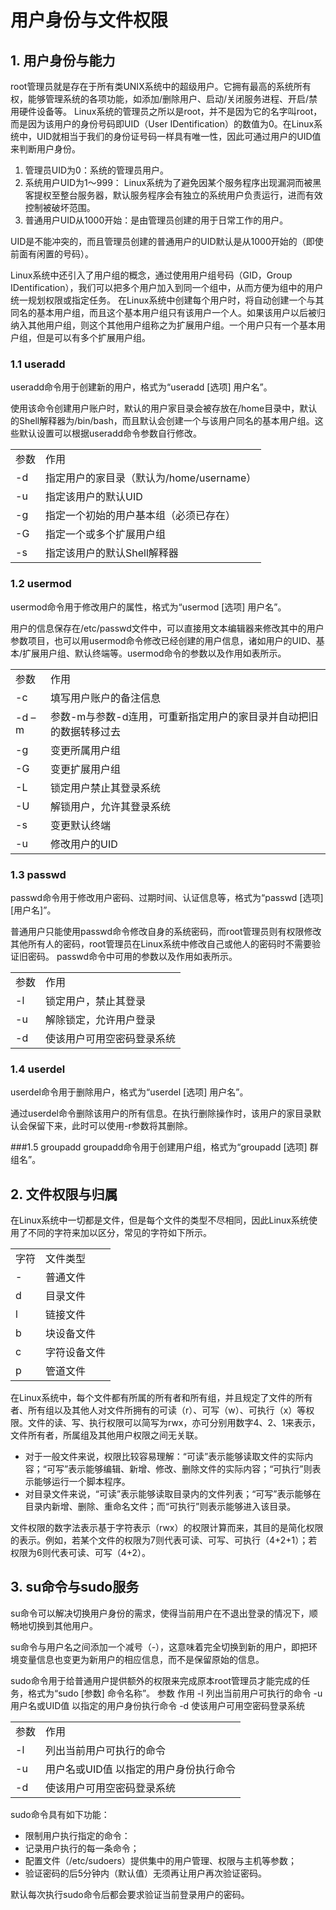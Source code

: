 # 用户身份与文件权限
## 1. 用户身份与能力

root管理员就是存在于所有类UNIX系统中的超级用户。它拥有最高的系统所有权，能够管理系统的各项功能，如添加/删除用户、启动/关闭服务进程、开启/禁用硬件设备等。
Linux系统的管理员之所以是root，并不是因为它的名字叫root，而是因为该用户的身份号码即UID（User IDentification）的数值为0。在Linux系统中，UID就相当于我们的身份证号码一样具有唯一性，因此可通过用户的UID值来判断用户身份。

1. 管理员UID为0：系统的管理员用户。
2. 系统用户UID为1～999： Linux系统为了避免因某个服务程序出现漏洞而被黑客提权至整台服务器，默认服务程序会有独立的系统用户负责运行，进而有效控制被破坏范围。
3. 普通用户UID从1000开始：是由管理员创建的用于日常工作的用户。

UID是不能冲突的，而且管理员创建的普通用户的UID默认是从1000开始的（即使前面有闲置的号码）。

Linux系统中还引入了用户组的概念，通过使用用户组号码（GID，Group IDentification），我们可以把多个用户加入到同一个组中，从而方便为组中的用户统一规划权限或指定任务。
在Linux系统中创建每个用户时，将自动创建一个与其同名的基本用户组，而且这个基本用户组只有该用户一个人。如果该用户以后被归纳入其他用户组，则这个其他用户组称之为扩展用户组。一个用户只有一个基本用户组，但是可以有多个扩展用户组。

### 1.1 useradd
useradd命令用于创建新的用户，格式为“useradd [选项] 用户名”。

使用该命令创建用户账户时，默认的用户家目录会被存放在/home目录中，默认的Shell解释器为/bin/bash，而且默认会创建一个与该用户同名的基本用户组。这些默认设置可以根据useradd命令参数自行修改。

<table>
	<tr>
		<td>参数</td>
		<td>作用</td>
	</tr>
	<tr>
		<td>-d</td>
		<td>指定用户的家目录（默认为/home/username）</td>
	</tr>
	<tr>
		<td>-u</td>
		<td>指定该用户的默认UID</td>
	</tr>
	<tr>
		<td>-g</td>
		<td>指定一个初始的用户基本组（必须已存在）</td>
	</tr>
	<tr>
		<td>-G</td>
		<td>指定一个或多个扩展用户组</td>
	</tr>
	<tr>
		<td>-s</td>
		<td>指定该用户的默认Shell解释器</td>
	</tr>
</table>

### 1.2 usermod
usermod命令用于修改用户的属性，格式为“usermod [选项] 用户名”。

用户的信息保存在/etc/passwd文件中，可以直接用文本编辑器来修改其中的用户参数项目，也可以用usermod命令修改已经创建的用户信息，诸如用户的UID、基本/扩展用户组、默认终端等。usermod命令的参数以及作用如表所示。

<table>
	<tr>
		<td>参数</td>
		<td>作用</td>
	</tr>
	<tr>
		<td>-c</td>
		<td>填写用户账户的备注信息</td>
	</tr>
	<tr>
		<td>-d –m</td>
		<td>参数-m与参数-d连用，可重新指定用户的家目录并自动把旧的数据转移过去</td>
	</tr>
	<tr>
		<td>-g</td>
		<td>变更所属用户组</td>
	</tr>
	<tr>
		<td>-G</td>
		<td>变更扩展用户组</td>
	</tr>
	<tr>
		<td>-L</td>
		<td>锁定用户禁止其登录系统</td>
	</tr>
	<tr>
		<td>-U</td>
		<td>解锁用户，允许其登录系统</td>
	</tr>
	<tr>
		<td>-s</td>
		<td>变更默认终端</td>
	</tr>
	<tr>
		<td>-u</td>
		<td>修改用户的UID</td>
	</tr>
</table>

### 1.3 passwd
passwd命令用于修改用户密码、过期时间、认证信息等，格式为“passwd [选项] [用户名]”。

普通用户只能使用passwd命令修改自身的系统密码，而root管理员则有权限修改其他所有人的密码，root管理员在Linux系统中修改自己或他人的密码时不需要验证旧密码。 passwd命令中可用的参数以及作用如表所示。

<table>
	<tr>
		<td>参数</td>
		<td>作用</td>
	</tr>
	<tr>
		<td>-l</td>
		<td>锁定用户，禁止其登录</td>
	</tr>
	<tr>
		<td>-u</td>
		<td>解除锁定，允许用户登录</td>
	</tr>
	<tr>
		<td>-d</td>
		<td>使该用户可用空密码登录系统</td>
	</tr>
</table>

### 1.4 userdel
userdel命令用于删除用户，格式为“userdel [选项] 用户名”。

通过userdel命令删除该用户的所有信息。在执行删除操作时，该用户的家目录默认会保留下来，此时可以使用-r参数将其删除。

###1.5 groupadd
groupadd命令用于创建用户组，格式为“groupadd [选项] 群组名”。

## 2. 文件权限与归属
在Linux系统中一切都是文件，但是每个文件的类型不尽相同，因此Linux系统使用了不同的字符来加以区分，常见的字符如下所示。

<table>
	<tr>
		<td>字符</td>
		<td>文件类型</td>
	</tr>
	<tr>
		<td>-</td>
		<td>普通文件</td>
	</tr>
	<tr>
		<td>d</td>
		<td>目录文件</td>
	</tr>
	<tr>
		<td>l</td>
		<td>链接文件</td>
	</tr>
	<tr>
		<td>b</td>
		<td>块设备文件</td>
	</tr>
	<tr>
		<td>c</td>
		<td>字符设备文件</td>
	</tr>
	<tr>
		<td>p</td>
		<td>管道文件</td>
	</tr>
</table>

在Linux系统中，每个文件都有所属的所有者和所有组，并且规定了文件的所有者、所有组以及其他人对文件所拥有的可读（r）、可写（w）、可执行（x）等权限。文件的读、写、执行权限可以简写为rwx，亦可分别用数字4、2、1来表示，文件所有者，所属组及其他用户权限之间无关联。

* 对于一般文件来说，权限比较容易理解：“可读”表示能够读取文件的实际内容；“可写”表示能够编辑、新增、修改、删除文件的实际内容；“可执行”则表示能够运行一个脚本程序。
* 对目录文件来说，“可读”表示能够读取目录内的文件列表；“可写”表示能够在目录内新增、删除、重命名文件；而“可执行”则表示能够进入该目录。
 
文件权限的数字法表示基于字符表示（rwx）的权限计算而来，其目的是简化权限的表示。例如，若某个文件的权限为7则代表可读、可写、可执行（4+2+1）；若权限为6则代表可读、可写（4+2）。

## 3. su命令与sudo服务
su命令可以解决切换用户身份的需求，使得当前用户在不退出登录的情况下，顺畅地切换到其他用户。

su命令与用户名之间添加一个减号（-），这意味着完全切换到新的用户，即把环境变量信息也变更为新用户的相应信息，而不是保留原始的信息。

sudo命令用于给普通用户提供额外的权限来完成原本root管理员才能完成的任务，格式为“sudo [参数] 命令名称”。
参数	作用
-l	列出当前用户可执行的命令
-u 用户名或UID值	以指定的用户身份执行命令
-d	使该用户可用空密码登录系统

<table>
	<tr>
		<td>参数</td>
		<td>作用</td>
	</tr>
	<tr>
		<td>-l</td>
		<td>列出当前用户可执行的命令</td>
	</tr>
	<tr>
		<td>-u</td>
		<td>用户名或UID值	以指定的用户身份执行命令</td>
	</tr>
	<tr>
		<td>-d</td>
		<td>使该用户可用空密码登录系统</td>
	</tr>
</table>

sudo命令具有如下功能：

* 限制用户执行指定的命令：
* 记录用户执行的每一条命令；
* 配置文件（/etc/sudoers）提供集中的用户管理、权限与主机等参数；
* 验证密码的后5分钟内（默认值）无须再让用户再次验证密码。

默认每次执行sudo命令后都会要求验证当前登录用户的密码。

